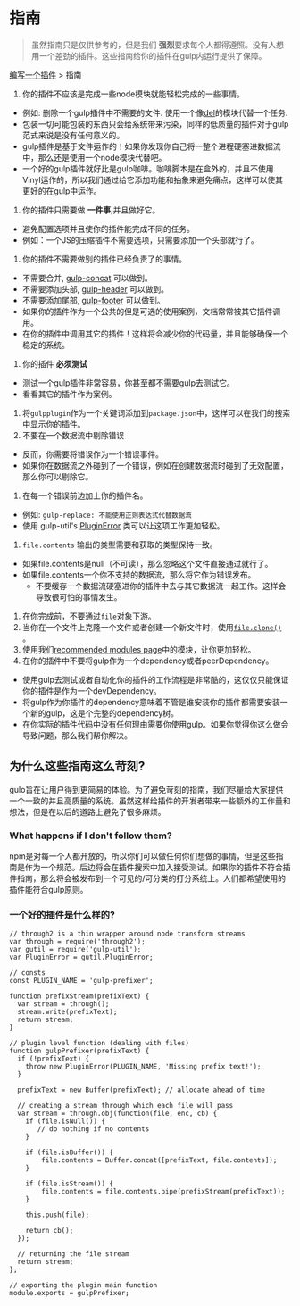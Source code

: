# 指南

> 虽然指南只是仅供参考的，但是我们 **强烈**要求每个人都得遵照。没有人想用一个差劲的插件。这些指南给你的插件在gulp内运行提供了保障。

[编写一个插件](/docs/writing-a-plugin/README.md) > 指南

1. 你的插件不应该是完成一些node模块就能轻松完成的一些事情。
  - 例如: 删除一个gulp插件中不需要的文件. 使用一个像[del](https://github.com/sindresorhus/del)的模块代替一个任务.
  - 包装一切可能包装的东西只会给系统带来污染，同样的低质量的插件对于gulp范式来说是没有任何意义的。
  - gulp插件是基于文件运作的！如果你发现你自己将一整个进程硬塞进数据流中，那么还是使用一个node模块代替吧。
  - 一个好的gulp插件就好比是gulp咖啡。咖啡脚本是在盒外的，并且不使用Vinyl运作的，所以我们通过给它添加功能和抽象来避免痛点，这样可以使其更好的在gulp中运作。
1. 你的插件只需要做 **一件事**,并且做好它。
  - 避免配置选项并且使你的插件能完成不同的任务。
  - 例如：一个JS的压缩插件不需要选项，只需要添加一个头部就行了。
1. 你的插件不需要做别的插件已经负责了的事情。
  - 不需要合并, [gulp-concat](https://github.com/wearefractal/gulp-concat) 可以做到。
  - 不需要添加头部, [gulp-header](https://github.com/godaddy/gulp-header) 可以做到。
  - 不需要添加尾部, [gulp-footer](https://github.com/godaddy/gulp-footer) 可以做到。
  - 如果你的插件作为一个公共的但是可选的使用案例，文档常常被其它插件调用。
  - 在你的插件中调用其它的插件！这样将会减少你的代码量，并且能够确保一个稳定的系统。
1. 你的插件 **必须测试**
  - 测试一个gulp插件非常容易，你甚至都不需要gulp去测试它。
  - 看看其它的插件作为案例。
1. 将`gulpplugin`作为一个关键词添加到`package.json`中，这样可以在我们的搜索中显示你的插件。
1. 不要在一个数据流中剔除错误
  - 反而，你需要将错误作为一个错误事件。
  - 如果你在数据流之外碰到了一个错误，例如在创建数据流时碰到了无效配置，那么你可以剔除它。
1. 在每一个错误前边加上你的插件名。
  - 例如: `gulp-replace: 不能使用正则表达式代替数据流`
  - 使用 gulp-util's [PluginError](https://github.com/gulpjs/gulp-util#new-pluginerrorpluginname-message-options) 类可以让这项工作更加轻松。
1. `file.contents` 输出的类型需要和获取的类型保持一致。
  - 如果file.contents是null（不可读），那么忽略这个文件直接通过就行了。
  - 如果file.contents一个你不支持的数据流，那么将它作为错误发布。
    - 不要缓存一个数据流硬塞进你的插件中去与其它数据流一起工作。这样会导致很可怕的事情发生。
1.  在你完成前，不要通过`file`对象下游。
1. 当你在一个文件上克隆一个文件或者创建一个新文件时，使用[`file.clone()`](https://github.com/wearefractal/vinyl#clone) 。
1. 使用我们[recommended modules page](recommended-modules.md)中的模块，让你更加轻松。
1. 在你的插件中不要将gulp作为一个dependency或者peerDependency。
  - 使用gulp去测试或者自动化你的插件的工作流程是非常酷的，这仅仅只能保证你的插件是作为一个devDependency。
  - 将gulp作为你插件的dependency意味着不管是谁安装你的插件都需要安装一个新的gulp，这是个完整的dependency树。
  - 在你实际的插件代码中没有任何理由需要你使用gulp。如果你觉得你这么做会导致问题，那么我们帮你解决。

## 为什么这些指南这么苛刻?

gulo旨在让用户得到更简易的体验。为了避免苛刻的指南，我们尽量给大家提供一个一致的并且高质量的系统。虽然这样给插件的开发者带来一些额外的工作量和想法，但是在以后的道路上避免了很多麻烦。

### What happens if I don't follow them?

npm是对每一个人都开放的，所以你们可以做任何你们想做的事情，但是这些指南是作为一个规范。后边将会在插件搜索中加入接受测试。如果你的插件不符合插件指南，那么将会被发布到一个可见的/可分类的打分系统上。人们都希望使用的插件能符合gulp原则。

### 一个好的插件是什么样的?

	// through2 is a thin wrapper around node transform streams
	var through = require('through2');
	var gutil = require('gulp-util');
	var PluginError = gutil.PluginError;
	
	// consts
	const PLUGIN_NAME = 'gulp-prefixer';
	
	function prefixStream(prefixText) {
	  var stream = through();
	  stream.write(prefixText);
	  return stream;
	}
	
	// plugin level function (dealing with files)
	function gulpPrefixer(prefixText) {
	  if (!prefixText) {
	    throw new PluginError(PLUGIN_NAME, 'Missing prefix text!');
	  }
	
	  prefixText = new Buffer(prefixText); // allocate ahead of time
	
	  // creating a stream through which each file will pass
	  var stream = through.obj(function(file, enc, cb) {
	    if (file.isNull()) {
	       // do nothing if no contents
	    }
	
	    if (file.isBuffer()) {
	        file.contents = Buffer.concat([prefixText, file.contents]);
	    }
	
	    if (file.isStream()) {
	        file.contents = file.contents.pipe(prefixStream(prefixText));
	    }
	
	    this.push(file);
	
	    return cb();
	  });
	
	  // returning the file stream
	  return stream;
	};
	
	// exporting the plugin main function
	module.exports = gulpPrefixer;
